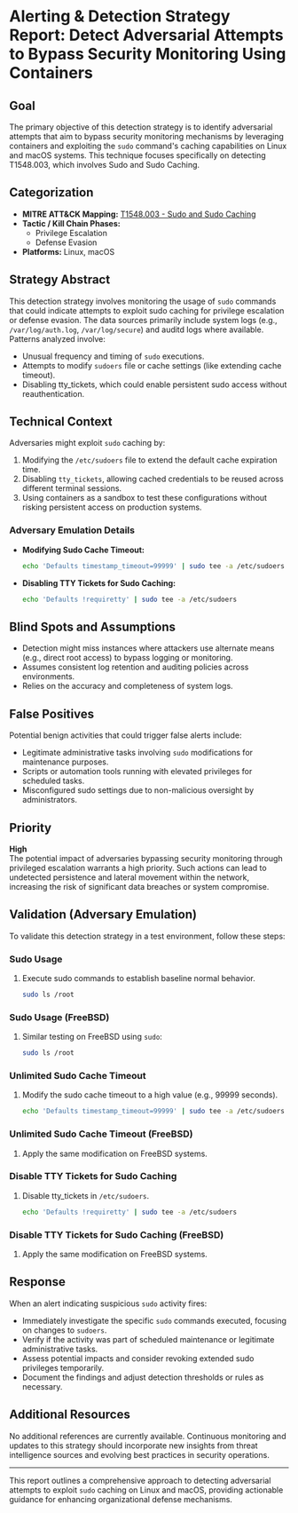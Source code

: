 # Alerting & Detection Strategy Report: Detect Adversarial Attempts to Bypass Security Monitoring Using Containers

## Goal
The primary objective of this detection strategy is to identify adversarial attempts that aim to bypass security monitoring mechanisms by leveraging containers and exploiting the `sudo` command's caching capabilities on Linux and macOS systems. This technique focuses specifically on detecting T1548.003, which involves Sudo and Sudo Caching.

## Categorization
- **MITRE ATT&CK Mapping:** [T1548.003 - Sudo and Sudo Caching](https://attack.mitre.org/techniques/T1548/003)
- **Tactic / Kill Chain Phases:**
  - Privilege Escalation
  - Defense Evasion
- **Platforms:** Linux, macOS

## Strategy Abstract
This detection strategy involves monitoring the usage of `sudo` commands that could indicate attempts to exploit sudo caching for privilege escalation or defense evasion. The data sources primarily include system logs (e.g., `/var/log/auth.log`, `/var/log/secure`) and auditd logs where available. Patterns analyzed involve:
- Unusual frequency and timing of `sudo` executions.
- Attempts to modify `sudoers` file or cache settings (like extending cache timeout).
- Disabling tty_tickets, which could enable persistent sudo access without reauthentication.

## Technical Context
Adversaries might exploit `sudo` caching by:
1. Modifying the `/etc/sudoers` file to extend the default cache expiration time.
2. Disabling `tty_tickets`, allowing cached credentials to be reused across different terminal sessions.
3. Using containers as a sandbox to test these configurations without risking persistent access on production systems.

### Adversary Emulation Details
- **Modifying Sudo Cache Timeout:**
  ```bash
  echo 'Defaults timestamp_timeout=99999' | sudo tee -a /etc/sudoers
  ```
- **Disabling TTY Tickets for Sudo Caching:**
  ```bash
  echo 'Defaults !requiretty' | sudo tee -a /etc/sudoers
  ```

## Blind Spots and Assumptions
- Detection might miss instances where attackers use alternate means (e.g., direct root access) to bypass logging or monitoring.
- Assumes consistent log retention and auditing policies across environments.
- Relies on the accuracy and completeness of system logs.

## False Positives
Potential benign activities that could trigger false alerts include:
- Legitimate administrative tasks involving `sudo` modifications for maintenance purposes.
- Scripts or automation tools running with elevated privileges for scheduled tasks.
- Misconfigured sudo settings due to non-malicious oversight by administrators.

## Priority
**High**  
The potential impact of adversaries bypassing security monitoring through privileged escalation warrants a high priority. Such actions can lead to undetected persistence and lateral movement within the network, increasing the risk of significant data breaches or system compromise.

## Validation (Adversary Emulation)
To validate this detection strategy in a test environment, follow these steps:

### Sudo Usage
1. Execute sudo commands to establish baseline normal behavior.
   ```bash
   sudo ls /root
   ```

### Sudo Usage (FreeBSD)
1. Similar testing on FreeBSD using `sudo`:
   ```sh
   sudo ls /root
   ```

### Unlimited Sudo Cache Timeout
1. Modify the sudo cache timeout to a high value (e.g., 99999 seconds).
   ```bash
   echo 'Defaults timestamp_timeout=99999' | sudo tee -a /etc/sudoers
   ```

### Unlimited Sudo Cache Timeout (FreeBSD)
1. Apply the same modification on FreeBSD systems.

### Disable TTY Tickets for Sudo Caching
1. Disable tty_tickets in `/etc/sudoers`.
   ```bash
   echo 'Defaults !requiretty' | sudo tee -a /etc/sudoers
   ```

### Disable TTY Tickets for Sudo Caching (FreeBSD)
1. Apply the same modification on FreeBSD systems.

## Response
When an alert indicating suspicious `sudo` activity fires:
- Immediately investigate the specific `sudo` commands executed, focusing on changes to `sudoers`.
- Verify if the activity was part of scheduled maintenance or legitimate administrative tasks.
- Assess potential impacts and consider revoking extended sudo privileges temporarily.
- Document the findings and adjust detection thresholds or rules as necessary.

## Additional Resources
No additional references are currently available. Continuous monitoring and updates to this strategy should incorporate new insights from threat intelligence sources and evolving best practices in security operations.

---

This report outlines a comprehensive approach to detecting adversarial attempts to exploit `sudo` caching on Linux and macOS, providing actionable guidance for enhancing organizational defense mechanisms.